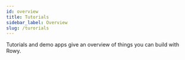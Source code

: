 ```yaml
---
id: overview
title: Tutorials
sidebar_label: Overview
slug: /turorials
---
```


Tutorials and demo apps give an overview of things you can build with Rowy. 
